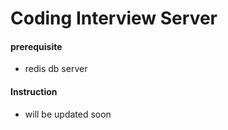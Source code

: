 # Coding Interview Server

#### prerequisite

- redis db server

#### Instruction

- will be updated soon
